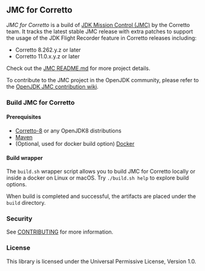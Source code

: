 ## JMC for Corretto

*JMC for Corretto* is a build of [JDK Mission Control (JMC)](https://openjdk.java.net/projects/jmc/) by the Corretto team. It tracks the latest stable JMC release with extra patches to support the usage of the JDK Flight Recorder feature in Corretto releases including:

* Corretto 8.262.y.z or later
* Corretto 11.0.x.y.z or later

Check out the [JMC README.md](src/README.md) for more project details.

To contribute to the JMC project in the OpenJDK community, please refer to the [OpenJDK JMC contribution wiki](https://wiki.openjdk.java.net/display/jmc/Contributing).

### Build JMC for Corretto

#### Prerequisites

* [Corretto-8](https://github.com/corretto/corretto-8/releases) or any OpenJDK8 distributions
* [Maven](https://maven.apache.org/install.html)
* (Optional, used for docker build option) [Docker](https://www.docker.com/products/docker-desktop)

#### Build wrapper

The `build.sh` wrapper script allows you to build JMC for Corretto locally or inside a docker on Linux or macOS. Try `./build.sh help` to explore build options.

When build is completed and successful, the artifacts are placed under the `build` directory.

### Security

See [CONTRIBUTING](CONTRIBUTING.md#security-issue-notifications) for more information.

### License

This library is licensed under the Universal Permissive License, Version 1.0.

